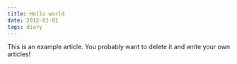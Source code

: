 ```yaml
---
title: Hello world
date: 2012-01-01
tags: diary
---
```


This is an example article.
You probably want to delete it and write your own articles!
